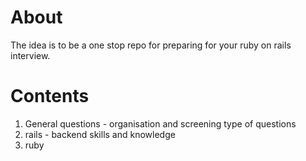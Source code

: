 # About
The idea is to be a one stop repo for preparing for your ruby on rails interview.

# Contents
1. General questions - organisation and screening type of questions
2. rails - backend skills and knowledge
3. ruby
